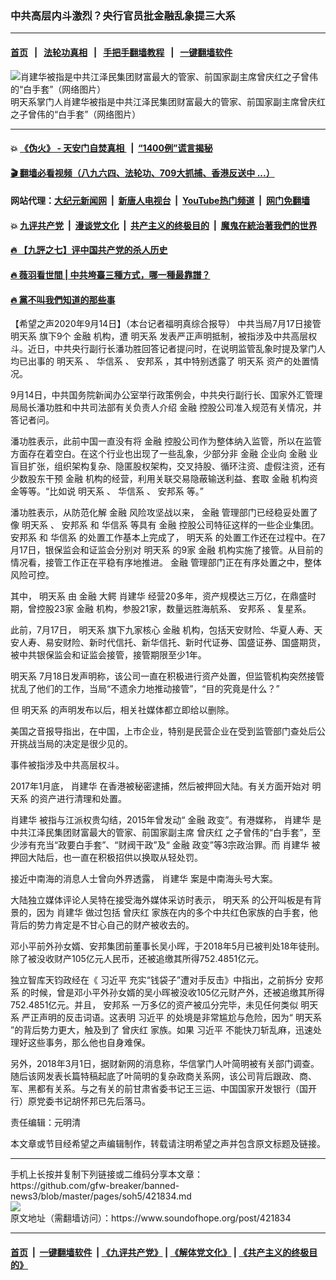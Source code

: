 ### 中共高层内斗激烈？央行官员批金融乱象提三大系
------------------------

#### [首页](https://github.com/gfw-breaker/banned-news3/blob/master/README.md) &nbsp;&nbsp;|&nbsp;&nbsp; [法轮功真相](https://github.com/begood0513/basic/blob/master/README.md)  &nbsp;&nbsp;|&nbsp;&nbsp; [手把手翻墙教程](https://github.com/gfw-breaker/guides/wiki)  &nbsp;&nbsp;|&nbsp;&nbsp; [一键翻墙软件](https://github.com/gfw-breaker/nogfw/blob/master/README.md)  



<div><img alt="肖建华被指是中共江泽民集团财富最大的管家、前国家副主席曾庆红之子曾伟的“白手套”（网络图片）" src="https://img.soundofhope.org/2020-09/20190710085743347-1600152148444.jpg"/>
<br/><figcaption class="caption">
 明天系掌门人肖建华被指是中共江泽民集团财富最大的管家、前国家副主席曾庆红之子曾伟的“白手套”（网络图片）
</figcaption></div><hr/>

#### 💥 [《伪火》 - 天安门自焚真相 ](http://158.247.203.241:10000/videos/blog/weihuo.html)&nbsp; |&nbsp; [“1400例”谎言揭秘  ](http://158.247.203.241:10000/videos/blog/jiexi1400.html)

#### [ 🎬  翻墙必看视频（八九六四、法轮功、709大抓捕、香港反送中 ...）](https://github.com/gfw-breaker/links/blob/master/banned.md)

#### 网站代理：[大纪元新闻网](http://158.247.203.241:10080/gb/) &nbsp;|&nbsp; [新唐人电视台](http://158.247.203.241:8808/gb/)  &nbsp;|&nbsp; [YouTube热门频道](http://158.247.203.241/youtube.html) &nbsp;|&nbsp; [网门免翻墙](http://158.247.203.241:11000/show.aspx?name=ogHome)

#### 💥 [九评共产党](http://158.247.203.241:10000/videos/res/jiuping/)&nbsp; |&nbsp; [漫谈党文化](http://158.247.203.241:10000/videos/res/mtdwh/)&nbsp; |&nbsp; [共产主义的终极目的](http://158.247.203.241:10000/videos/res/zjmd/)&nbsp; |&nbsp; [魔鬼在統治著我們的世界](http://158.247.203.241:10000/videos/res/TheSpecter/)  

#### [ 🔥  【九評之七】评中国共产党的杀人历史](http://158.247.203.241:10000/videos/news/../res/jiuping/index.html)

#### [ 🔥  薇羽看世間 | 中共垮臺三種方式，哪一種最靠譜？](http://158.247.203.241:10000/videos/news/weiyu01.html)

#### [ 🔥  黨不叫我們知道的那些事](http://158.247.203.241:10000/videos/news/truth02.html)

<div><div class="Content__Wrapper sc-1bvya0-0 grZQxZ">
 <p class="meta-top">
  <span class="meta">
   【希望之声2020年9月14日】（本台记者福明真综合报导）
  </span>
  中共当局7月17日接管
  <ok href="/term/30349">
   明天系
  </ok>
  旗下9个
  <ok href="/term/3667">
   金融
  </ok>
  机构，遭
  <ok href="/term/30349">
   明天系
  </ok>
  发表严正声明抵制，被指涉及中共高层权斗。近日，中共央行副行长潘功胜回答记者提问时，在说明监管乱象时提及掌门人均已出事的
  <ok href="/term/30349">
   明天系
  </ok>
  、
  <ok href="/term/375520">
   华信系
  </ok>
  、
  <ok href="/term/269863">
   安邦系
  </ok>
  ，其中特别透露了
  <ok href="/term/30349">
   明天系
  </ok>
  资产的处置情况。
 </p>
 <p>
  9月14日，中共国务院新闻办公室举行政策例会，中共央行副行长、国家外汇管理局局长潘功胜和中共司法部有关负责人介绍
  <ok href="/term/3667">
   金融
  </ok>
  控股公司准入规范有关情况，并答记者问。
 </p>
 <div class="AD_Embed__Wrap-sc-1xslmin-0 igMuqX module desktop">
  <div>
  </div>
 </div>
 <p>
  潘功胜表示，此前中国一直没有将
  <ok href="/term/3667">
   金融
  </ok>
  控股公司作为整体纳入监管，所以在监管方面存在着空白。在这个行业也出现了一些乱象，少部分非
  <ok href="/term/3667">
   金融
  </ok>
  企业向
  <ok href="/term/3667">
   金融
  </ok>
  业盲目扩张，组织架构复杂、隐匿股权架构，交叉持股、循环注资、虚假注资，还有少数股东干预
  <ok href="/term/3667">
   金融
  </ok>
  机构的经营，利用关联交易隐蔽输送利益、套取
  <ok href="/term/3667">
   金融
  </ok>
  机构资金等等。“比如说
  <ok href="/term/30349">
   明天系
  </ok>
  、
  <ok href="/term/375520">
   华信系
  </ok>
  、
  <ok href="/term/269863">
   安邦系
  </ok>
  等。”
 </p>
 <p>
  潘功胜表示，从防范化解
  <ok href="/term/3667">
   金融
  </ok>
  风险攻坚战以来，
  <ok href="/term/3667">
   金融
  </ok>
  管理部门已经稳妥处置了像
  <ok href="/term/30349">
   明天系
  </ok>
  、
  <ok href="/term/269863">
   安邦系
  </ok>
  和
  <ok href="/term/375520">
   华信系
  </ok>
  等具有
  <ok href="/term/3667">
   金融
  </ok>
  控股公司特征这样的一些企业集团。
  <ok href="/term/269863">
   安邦系
  </ok>
  和
  <ok href="/term/375520">
   华信系
  </ok>
  的处置工作基本上完成了，
  <ok href="/term/30349">
   明天系
  </ok>
  的处置工作还在过程中。在7月17日，银保监会和证监会分别对
  <ok href="/term/30349">
   明天系
  </ok>
  的9家
  <ok href="/term/3667">
   金融
  </ok>
  机构实施了接管。从目前的情况看，接管工作正在平稳有序地推进。
  <ok href="/term/3667">
   金融
  </ok>
  管理部门正在有序处置之中，整体风险可控。
 </p>
 <p>
  其中，
  <ok href="/term/30349">
   明天系
  </ok>
  由
  <ok href="/term/3667">
   金融
  </ok>
  大鳄
  <ok href="/term/3108">
   肖建华
  </ok>
  经营20多年，资产规模达三万亿，在鼎盛时期，曾控股23家
  <ok href="/term/3667">
   金融
  </ok>
  机构，参股21家，数量远胜海航系、
  <ok href="/term/269863">
   安邦系
  </ok>
  、复星系。
 </p>
 <p>
  此前，7月17日，
  <ok href="/term/30349">
   明天系
  </ok>
  旗下九家核心
  <ok href="/term/3667">
   金融
  </ok>
  机构，包括天安财险、华夏人寿、天安人寿、易安财险、新时代信托、新华信托、新时代证券、国盛证券、国盛期货，被中共银保监会和证监会接管，接管期限至少1年。
 </p>
 <p>
  <ok href="/term/30349">
   明天系
  </ok>
  7月18日发声明称，该公司一直在积极进行资产处置，但监管机构突然接管扰乱了他们的工作，当局“不遗余力地推动接管”，“目的究竟是什么？”
 </p>
 <p>
  但
  <ok href="/term/30349">
   明天系
  </ok>
  的声明发布以后，相关社媒体都立即给以删除。
 </p>
 <p>
  美国之音报导指出，在中国，上市企业，特别是民营企业在受到监管部门查处后公开挑战当局的决定是很少见的。
 </p>
 <p>
  事件被指涉及中共高层权斗。
 </p>
 <p>
  2017年1月底，
  <ok href="/term/3108">
   肖建华
  </ok>
  在香港被秘密逮捕，然后被押回大陆。有关方面开始对
  <ok href="/term/30349">
   明天系
  </ok>
  的资产进行清理和处置。
 </p>
 <p>
  <ok href="/term/3108">
   肖建华
  </ok>
  被指与江派权贵勾结，2015年曾发动“
  <ok href="/term/3667">
   金融
  </ok>
  政变”。有港媒称，
  <ok href="/term/3108">
   肖建华
  </ok>
  是中共江泽民集团财富最大的管家、前国家副主席
  <ok href="/term/1297">
   曾庆红
  </ok>
  之子曾伟的“白手套”，至少涉有充当“政要白手套”、“财阀干政”及“
  <ok href="/term/3667">
   金融
  </ok>
  政变”等3宗政治罪。而
  <ok href="/term/3108">
   肖建华
  </ok>
  被押回大陆后，也一直在积极招供以换取从轻处罚。
 </p>
 <p>
  接近中南海的消息人士曾向外界透露，
  <ok href="/term/3108">
   肖建华
  </ok>
  案是中南海头号大案。
 </p>
 <p>
  大陆独立媒体评论人吴特在接受海外媒体采访时表示，
  <ok href="/term/30349">
   明天系
  </ok>
  的公开叫板是有背景的，因为
  <ok href="/term/3108">
   肖建华
  </ok>
  做过包括
  <ok href="/term/1297">
   曾庆红
  </ok>
  家族在内的多个中共红色家族的白手套，他背后的势力肯定是不甘心自己的财产被收去的。
 </p>
 <p>
  邓小平前外孙女婿、安邦集团前董事长吴小晖，于2018年5月已被判处18年徒刑。除了被没收财产105亿元人民币，还被追缴其所得752.4851亿元。
 </p>
 <div class="AD_Embed__Wrap-sc-1xslmin-0 igMuqX module desktop">
  <div>
  </div>
 </div>
 <p>
  独立智库天钧政经在《
  <ok href="/term/1063">
   习近平
  </ok>
  充实“钱袋子”遭对手反击》中指出，之前拆分
  <ok href="/term/269863">
   安邦系
  </ok>
  的时候，曾是邓小平外孙女婿的吴小晖被没收105亿元财产外，还被追缴其所得752.4851亿元。并且，
  <ok href="/term/269863">
   安邦系
  </ok>
  一万多亿的资产被瓜分完毕，未见任何类似
  <ok href="/term/30349">
   明天系
  </ok>
  严正声明的反击词语。这表明
  <ok href="/term/1063">
   习近平
  </ok>
  的处境是非常尴尬与危险，因为“
  <ok href="/term/30349">
   明天系
  </ok>
  ”的背后势力更大，触及到了
  <ok href="/term/1297">
   曾庆红
  </ok>
  家族。如果
  <ok href="/term/1063">
   习近平
  </ok>
  不能快刀斩乱麻，迅速处理好这些事务，那么他也自身难保。
 </p>
 <p>
  另外，2018年3月1日，据财新网的消息称，华信掌门人叶简明被有关部门调查。随后该网发表长篇特稿起底了叶简明的复杂政商关系网，该公司背后跟政、商、军、黑都有关系。与之有关的前甘肃省委书记王三运、中国国家开发银行（国开行）原党委书记胡怀邦已先后落马。
 </p>
 <p class="meta-btm">
  责任编辑：元明清
 </p>
 <p class="meta-btm">
  本文章或节目经希望之声编辑制作，转载请注明希望之声并包含原文标题及链接。
 </p>
</div>
</div>
<hr/>
手机上长按并复制下列链接或二维码分享本文章：<br/>
https://github.com/gfw-breaker/banned-news3/blob/master/pages/soh5/421834.md <br/>
<a href='https://github.com/gfw-breaker/banned-news3/blob/master/pages/soh5/421834.md'><img src='https://github.com/gfw-breaker/banned-news3/blob/master/pages/soh5/421834.md.png'/></a> <br/>
原文地址（需翻墙访问）：https://www.soundofhope.org/post/421834


------------------------
#### [首页](https://github.com/gfw-breaker/banned-news3/blob/master/README.md) &nbsp;|&nbsp; [一键翻墙软件](https://github.com/gfw-breaker/nogfw/blob/master/README.md) &nbsp;| [《九评共产党》](https://github.com/gfw-breaker/9ping.md/blob/master/README.md#九评之一评共产党是什么) | [《解体党文化》](https://github.com/gfw-breaker/jtdwh.md/blob/master/README.md) | [《共产主义的终极目的》](https://github.com/gfw-breaker/gczydzjmd.md/blob/master/README.md)


<img src='http://gfw-breaker.win/banned-news3/pages/soh5/421834.md' width='0px' height='0px'/>